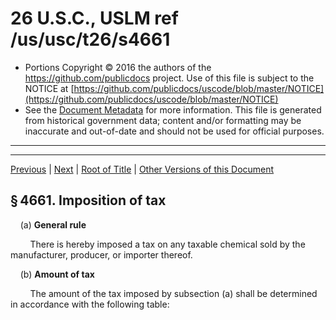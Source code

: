 ---
---

# 26 U.S.C., USLM ref /us/usc/t26/s4661

* Portions Copyright © 2016 the authors of the https://github.com/publicdocs project.
  Use of this file is subject to the NOTICE at [https://github.com/publicdocs/uscode/blob/master/NOTICE](https://github.com/publicdocs/uscode/blob/master/NOTICE)
* See the [Document Metadata](././../../../../../..//README.md) for more information.
  This file is generated from historical government data; content and/or formatting may be inaccurate and out-of-date and should not be used for official purposes.

----------
----------

[Previous](./../../../../../..//us/usc/t26/stD/ch38/schB/m__us_usc_t26_stD_ch38_schB.md) | [Next](./../../../../../..//us/usc/t26/stD/ch38/schB/m__us_usc_t26_s4662.md) | [Root of Title](./../../../../../../) | [Other Versions of this Document](https://publicdocs.github.io/go/links?ns=uslm&ref=%2Fus%2Fusc%2Ft26%2Fs4661)

## § 4661. Imposition of tax

    (a) __General rule__ 

        There is hereby imposed a tax on any taxable chemical sold by the manufacturer, producer, or importer thereof.

    (b) __Amount of tax__ 

        The amount of the tax imposed by subsection (a) shall be determined in accordance with the following table:

<table>

          <tr>

            <td> 

        In the case of:  </td>

            <td> 

        The tax is the following amount per ton  </td>

  </tr>

          <tr>

            <td> 

        Acetylene  </td>

            <td> 

        $4.87  </td>

  </tr>

          <tr>

            <td> 

        Benzene  </td>

            <td> 

        4.87  </td>

  </tr>

          <tr>

            <td> 

        Butane  </td>

            <td> 

        4.87  </td>

  </tr>

          <tr>

            <td> 

        Butylene  </td>

            <td> 

        4.87  </td>

  </tr>

          <tr>

            <td> 

        Butadiene  </td>

            <td> 

        4.87  </td>

  </tr>

          <tr>

            <td> 

        Ethylene  </td>

            <td> 

        4.87  </td>

  </tr>

          <tr>

            <td> 

        Methane  </td>

            <td> 

        3.44  </td>

  </tr>

          <tr>

            <td> 

        Naphthalene  </td>

            <td> 

        4.87  </td>

  </tr>

          <tr>

            <td> 

        Propylene  </td>

            <td> 

        4.87  </td>

  </tr>

          <tr>

            <td> 

        Toluene  </td>

            <td> 

        4.87  </td>

  </tr>

          <tr>

            <td> 

        Xylene  </td>

            <td> 

        4.87  </td>

  </tr>

          <tr>

            <td> 

        Ammonia  </td>

            <td> 

        2.64  </td>

  </tr>

          <tr>

            <td> 

        Antimony  </td>

            <td> 

        4.45  </td>

  </tr>

          <tr>

            <td> 

        Antimony trioxide  </td>

            <td> 

        3.75  </td>

  </tr>

          <tr>

            <td> 

        Arsenic  </td>

            <td> 

        4.45  </td>

  </tr>

          <tr>

            <td> 

        Arsenic trioxide  </td>

            <td> 

        3.41  </td>

  </tr>

          <tr>

            <td> 

        Barium sulfide  </td>

            <td> 

        2.30  </td>

  </tr>

          <tr>

            <td> 

        Bromine  </td>

            <td> 

        4.45  </td>

  </tr>

          <tr>

            <td> 

        Cadmium  </td>

            <td> 

        4.45  </td>

  </tr>

          <tr>

            <td> 

        Chlorine  </td>

            <td> 

        2.70  </td>

  </tr>

          <tr>

            <td> 

        Chromium  </td>

            <td> 

        4.45  </td>

  </tr>

          <tr>

            <td> 

        Chromite  </td>

            <td> 

        1.52  </td>

  </tr>

          <tr>

            <td> 

        Potassium dichromate  </td>

            <td> 

        1.69  </td>

  </tr>

          <tr>

            <td> 

        Sodium dichromate  </td>

            <td> 

        1.87  </td>

  </tr>

          <tr>

            <td> 

        Cobalt  </td>

            <td> 

        4.45  </td>

  </tr>

          <tr>

            <td> 

        Cupric sulfate  </td>

            <td> 

        1.87  </td>

  </tr>

          <tr>

            <td> 

        Cupric oxide  </td>

            <td> 

        3.59  </td>

  </tr>

          <tr>

            <td> 

        Cuprous oxide  </td>

            <td> 

        3.97  </td>

  </tr>

          <tr>

            <td> 

        Hydrochloric acid  </td>

            <td> 

        0.29  </td>

  </tr>

          <tr>

            <td> 

        Hydrogen fluoride  </td>

            <td> 

        4.23  </td>

  </tr>

          <tr>

            <td> 

        Lead oxide  </td>

            <td> 

        4.14  </td>

  </tr>

          <tr>

            <td> 

        Mercury  </td>

            <td> 

        4.45  </td>

  </tr>

          <tr>

            <td> 

        Nickel  </td>

            <td> 

        4.45  </td>

  </tr>

          <tr>

            <td> 

        Phosphorus  </td>

            <td> 

        4.45  </td>

  </tr>

          <tr>

            <td> 

        Stannous chloride  </td>

            <td> 

        2.85  </td>

  </tr>

          <tr>

            <td> 

        Stannic chloride  </td>

            <td> 

        2.12  </td>

  </tr>

          <tr>

            <td> 

        Zinc chloride  </td>

            <td> 

        2.22  </td>

  </tr>

          <tr>

            <td> 

        Zinc sulfate  </td>

            <td> 

        1.90  </td>

  </tr>

          <tr>

            <td> 

        Potassium hydroxide  </td>

            <td> 

        0.22  </td>

  </tr>

          <tr>

            <td> 

        Sodium hydroxide  </td>

            <td> 

        0.28  </td>

  </tr>

          <tr>

            <td> 

        Sulfuric acid  </td>

            <td> 

        0.26  </td>

  </tr>

          <tr>

            <td> 

        Nitric acid  </td>

            <td> 

        0.24  </td>

  </tr>

        </table>

        For periods before 1992, the item relating to xylene in the preceding table shall be applied by substituting “10.13” for “4.87”.

    (c) __Termination__ 

        No tax shall be imposed under this section during any period during which the Hazardous Substance Superfund financing rate under section 4611 does not apply.

(Added [Pub. L. 96–510, title II][/us/pl/96/510/tII], § 211(a), Dec. 11, 1980, [94 Stat. 2798][/us/stat/94/2798]; amended [Pub. L. 99–499, title V][/us/pl/99/499/tV], § 513(a), Oct. 17, 1986, [100 Stat. 1761][/us/stat/100/1761]; [Pub. L. 99–509, title VIII][/us/pl/99/509/tVIII], § 8032(c)(3), Oct. 21, 1986, [100 Stat. 1958][/us/stat/100/1958].)

 __Codification__ 

    Amendment by [Pub. L. 99–509, title VIII][/us/pl/99/509/tVIII], § 8031(d)(2), Oct. 21, 1986, [100 Stat. 1956][/us/stat/100/1956], to subsec. (c) of this section was not executed to text pursuant to [Pub. L. 99–509, title VIII][/us/pl/99/509/tVIII], § 8031(e)(2), which provided that the amendments made by section 8031 shall not take effect if the Superfund Amendments and Reauthorization Act of 1986 is enacted. The Superfund Amendments and Reauthorization Act of 1986 was enacted as [Pub. L. 99–499][/us/pl/99/499], approved Oct. 17, 1986.

 __Amendments__ 

    1986—Subsec. (b). [Pub. L. 99–499][/us/pl/99/499] inserted at end “For periods before 1992, the item relating to xylene in the preceding table shall be applied by substituting ‘10.13’ for ‘4.87’.”

    Subsec. (c). [Pub. L. 99–509][/us/pl/99/509] substituted “the Hazardous Substance Superfund financing rate under section 4611 does not apply” for “no tax is imposed under section 4611(a)”.

 __Effective Date of 1986 Amendments__ 

    Amendment by [Pub. L. 99–509][/us/pl/99/509] effective on commencement date as defined in former section 4611(f)(2), see [section 8032(d) of Pub. L. 99–509][/us/pl/99/509/s8032/d], set out as a note under [section 4611 of this title][/us/usc/t26/s4611].

[Pub. L. 99–499, title V][/us/pl/99/499/tV], § 513(h), Oct. 17, 1986, [100 Stat. 1765][/us/stat/100/1765], as amended by [Pub. L. 99–514][/us/pl/99/514], § 2, Oct. 22, 1986, [100 Stat. 2095][/us/stat/100/2095], provided that:

>     “(1)  __In general__  __.—__ 

>     Except as otherwise provided in this subsection, the amendments made by this section \[amending this section and [section 4662 of this title][/us/usc/t26/s4662]\] shall take effect on January 1, 1987.

>     “(2) __Repeal of tax on xylene for periods before__  __october 1, 1985__  __.—__ 

>         “(A) __Refund of tax previously imposed.—__ 

>             “(i)  __In general__  __.—__ 

>             In the case of any tax imposed by section 4661 of the Internal Revenue Code of 1986 \[formerly I.R.C. 1954\] on the sale or use of xylene before October 1, 1985, such tax (including interest, additions to tax, and additional amounts) shall not be assessed, and if assessed, the assessment shall be abated, and if collected shall be credited or refunded (with interest) as an overpayment.

>             “(ii)  __Condition to allowance__  __.—__ 

>             Clause (i) shall not apply to a sale of xylene unless the person who (but for clause (i)) would be liable for the tax imposed by section 4661 on such sale meets requirements similar to the requirements of paragraph (1) of section 6416(a) of such Code. For purposes of the preceding sentence, subparagraph (A) of section 6416(a)(1) of such Code shall be applied without regard to the material preceding ‘has not collected’.

>         “(B)  __Waiver of statute of limitations__  __.—__ 

>         If on the date of the enactment of this Act \[Oct. 17, 1986\] (or at any time within 1 year after such date of enactment) refund or credit of any overpayment of tax resulting from the application of subparagraph (A) is barred by any law or rule of law, refund or credit of such overpayment shall, nevertheless, be made or allowed if claim therefor is filed before the date 1 year after the date of the enactment of this Act.

>         “(C)  __Xylene to include isomers__  __.—__ 

>         For purposes of this paragraph, the term ‘xylene’ shall include any isomer of xylene whether or not separated.

>     “(3) __Inventory exchanges.—__ 

>         “(A)  __In general__  __.—__ 

>         Except as otherwise provided in this paragraph, the amendment made by subsection (f) \[amending [section 4662 of this title][/us/usc/t26/s4662]\] shall apply as if included in the amendments made by section 211 of the Hazardous Substance Response Revenue Act of 1980 \[[Pub. L. 96–510][/us/pl/96/510], enacting this chapter\].

>         “(B)  __Recipient must agree to treatment as manufacturer__  __.—__ 

>         In the case of any inventory exchange before January 1, 1987, the amendment made by subsection (f) shall apply only if the person receiving the chemical from the manufacturer, producer, or importer in the exchange agrees to be treated as the manufacturer, producer, or importer of such chemical for purposes of subchapter B of chapter 38 of the Internal Revenue Code of 1986.

>         “(C)  __Exception where manufacturer paid tax__  __.—__ 

>         In the case of any inventory exchange before January 1, 1987, the amendment made by subsection (f) shall not apply if the manufacturer, producer, or importer treated such exchange as a sale for purposes of section 4661 of such Code and paid the tax imposed by such section.

>         “(D)  __Registration requirements__  __.—__ 

>         Section 4662(c)(2)(B) of such Code (as added by subsection (f)) shall apply to exchanges made after December 31, 1986.

>     “(4)  __Exports of taxable substances__  __.—__ 

>     Subclause (II) of section 4662(e)(2)(A)(ii) of such Code (as added by this section) shall not apply to the export of any taxable substance (as defined in section 4672(a) of such Code) before January 1, 1989.

>     “(5) __Sales of intermediate hydrocarbon streams.—__ 

>         “(A)  __In general__  __.—__ 

>         Except as otherwise provided in this paragraph, the amendment made by subsection (g) \[amending [section 4662 of this title][/us/usc/t26/s4662]\] shall apply as if included in the amendments made by section 211 of the Hazardous Substances Response Revenue Act of 1980.

>         “(B)  __Purchaser must agree to treatment as manufacturer__  __.—__ 

>         In the case of any sale before January 1, 1987, of any intermediate hydrocarbon stream, the amendment made by subsection (g) shall apply only if the purchaser agrees to be treated as the manufacturer, producer, or importer for purposes of subchapter B of chapter 38 of such Code.

>         “(C)  __Exception where manufacturer paid tax__  __.—__ 

>         In the case of any sale before January 1, 1987, of any intermediate hydrocarbon stream, the amendment made by subsection (g) shall not apply if the manufacturer, producer, or importer of such stream paid the tax imposed by section 4661 with respect to such sale on all taxable chemicals contained in such stream.

>         “(D)  __Registration requirements__  __.—__ 

>         Section 4662(b)(10)(C) of such Code (as added by subsection (g)) shall apply to exchanges made after December 31, 1986.”

 __Effective Date__ 

    Subchapter effective Apr. 1, 1981, see [section 211(c) of Pub. L. 96–510][/us/pl/96/510/s211/c], set out as a note under [section 4611 of this title][/us/usc/t26/s4611].

----------

[Previous](./../../../../../..//us/usc/t26/stD/ch38/schB/m__us_usc_t26_stD_ch38_schB.md) | [Next](./../../../../../..//us/usc/t26/stD/ch38/schB/m__us_usc_t26_s4662.md) | [Root of Title](./../../../../../../) | [Other Versions of this Document](https://publicdocs.github.io/go/links?ns=uslm&ref=%2Fus%2Fusc%2Ft26%2Fs4661)

----------
----------

[/us/pl/96/510/tII]: https://publicdocs.github.io/go/links?ns=uslm&ref=%2Fus%2Fpl%2F96%2F510%2FtII
[/us/stat/94/2798]: https://publicdocs.github.io/go/links?ns=uslm&ref=%2Fus%2Fstat%2F94%2F2798
[/us/pl/99/499/tV]: https://publicdocs.github.io/go/links?ns=uslm&ref=%2Fus%2Fpl%2F99%2F499%2FtV
[/us/stat/100/1761]: https://publicdocs.github.io/go/links?ns=uslm&ref=%2Fus%2Fstat%2F100%2F1761
[/us/pl/99/509/tVIII]: https://publicdocs.github.io/go/links?ns=uslm&ref=%2Fus%2Fpl%2F99%2F509%2FtVIII
[/us/stat/100/1958]: https://publicdocs.github.io/go/links?ns=uslm&ref=%2Fus%2Fstat%2F100%2F1958
[/us/pl/99/509/tVIII]: https://publicdocs.github.io/go/links?ns=uslm&ref=%2Fus%2Fpl%2F99%2F509%2FtVIII
[/us/stat/100/1956]: https://publicdocs.github.io/go/links?ns=uslm&ref=%2Fus%2Fstat%2F100%2F1956
[/us/pl/99/509/tVIII]: https://publicdocs.github.io/go/links?ns=uslm&ref=%2Fus%2Fpl%2F99%2F509%2FtVIII
[/us/pl/99/499]: https://publicdocs.github.io/go/links?ns=uslm&ref=%2Fus%2Fpl%2F99%2F499
[/us/pl/99/499]: https://publicdocs.github.io/go/links?ns=uslm&ref=%2Fus%2Fpl%2F99%2F499
[/us/pl/99/509]: https://publicdocs.github.io/go/links?ns=uslm&ref=%2Fus%2Fpl%2F99%2F509
[/us/pl/99/509]: https://publicdocs.github.io/go/links?ns=uslm&ref=%2Fus%2Fpl%2F99%2F509
[/us/pl/99/509/s8032/d]: https://publicdocs.github.io/go/links?ns=uslm&ref=%2Fus%2Fpl%2F99%2F509%2Fs8032%2Fd
[/us/usc/t26/s4611]: https://publicdocs.github.io/go/links?ns=uslm&ref=%2Fus%2Fusc%2Ft26%2Fs4611
[/us/pl/99/499/tV]: https://publicdocs.github.io/go/links?ns=uslm&ref=%2Fus%2Fpl%2F99%2F499%2FtV
[/us/stat/100/1765]: https://publicdocs.github.io/go/links?ns=uslm&ref=%2Fus%2Fstat%2F100%2F1765
[/us/pl/99/514]: https://publicdocs.github.io/go/links?ns=uslm&ref=%2Fus%2Fpl%2F99%2F514
[/us/stat/100/2095]: https://publicdocs.github.io/go/links?ns=uslm&ref=%2Fus%2Fstat%2F100%2F2095
[/us/usc/t26/s4662]: https://publicdocs.github.io/go/links?ns=uslm&ref=%2Fus%2Fusc%2Ft26%2Fs4662
[/us/usc/t26/s4662]: https://publicdocs.github.io/go/links?ns=uslm&ref=%2Fus%2Fusc%2Ft26%2Fs4662
[/us/pl/96/510]: https://publicdocs.github.io/go/links?ns=uslm&ref=%2Fus%2Fpl%2F96%2F510
[/us/usc/t26/s4662]: https://publicdocs.github.io/go/links?ns=uslm&ref=%2Fus%2Fusc%2Ft26%2Fs4662
[/us/pl/96/510/s211/c]: https://publicdocs.github.io/go/links?ns=uslm&ref=%2Fus%2Fpl%2F96%2F510%2Fs211%2Fc
[/us/usc/t26/s4611]: https://publicdocs.github.io/go/links?ns=uslm&ref=%2Fus%2Fusc%2Ft26%2Fs4611


